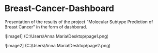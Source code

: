 # Breast-Cancer-Dashboard
Presentation of the results of the project "Molecular Subtype Prediction of Breast Cancer" in the form of dashborad. <br>

![image1] (C:\Users\Anna Maria\Desktop\page1.png)


![image2] (C:\Users\Anna Maria\Desktop\page2.png)

